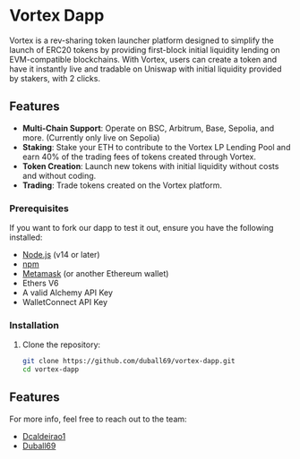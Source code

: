 # Vortex Dapp

Vortex is a rev-sharing token launcher platform designed to simplify the launch of ERC20 tokens by providing first-block initial liquidity lending on EVM-compatible blockchains. With Vortex, users can create a token and have it instantly live and tradable on Uniswap with initial liquidity provided by stakers, with 2 clicks.

## Features

- **Multi-Chain Support**: Operate on BSC, Arbitrum, Base, Sepolia, and more. (Currently only live on Sepolia)
- **Staking**: Stake your ETH to contribute to the Vortex LP Lending Pool and earn 40% of the trading fees of tokens created through Vortex.
- **Token Creation**: Launch new tokens with initial liquidity without costs and without coding.
- **Trading**: Trade tokens created on the Vortex platform.


### Prerequisites

If you want to fork our dapp to test it out, ensure you have the following installed:

- [Node.js](https://nodejs.org/) (v14 or later)
- [npm](https://www.npmjs.com/)
- [Metamask](https://metamask.io/) (or another Ethereum wallet)
- Ethers V6
- A valid Alchemy API Key
- WalletConnect API Key

### Installation

1. Clone the repository:
   ```sh
   git clone https://github.com/duball69/vortex-dapp.git
   cd vortex-dapp


## Features

For more info, feel free to reach out to the team:
- [Dcaldeirao1](https://x.com/dcaldeirao1)
- [Duball69](https://t.me/duball69)
